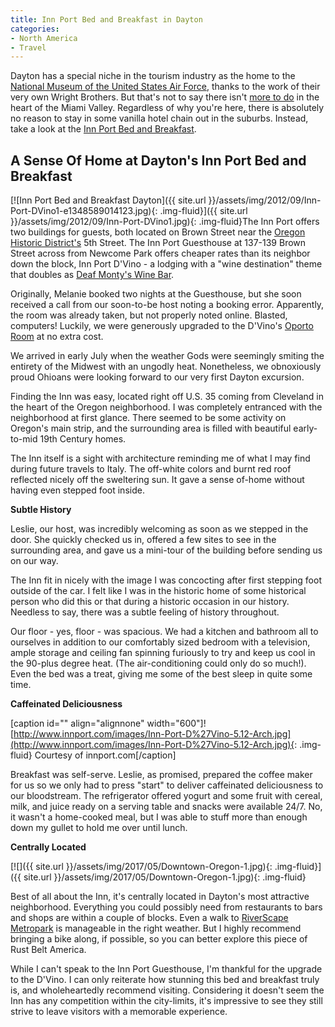 ```yaml
---
title: Inn Port Bed and Breakfast in Dayton
categories:
- North America
- Travel
---
```


Dayton has a special niche in the tourism industry as the home to the [National Museum of the United States Air Force](http://www.nationalmuseum.af.mil/), thanks to the work of their very own Wright Brothers. But that's not to say there isn't [more to do](https://withoutapath.com/dayton-oregon-arts-district/) in the heart of the Miami Valley. Regardless of why you're here, there is absolutely no reason to stay in some vanilla hotel chain out in the suburbs. Instead, take a look at the [Inn Port Bed and Breakfast](http://www.innport.com/).<!-- more -->

## **A Sense Of Home at Dayton's Inn Port Bed and Breakfast**

[![Inn Port Bed and Breakfast Dayton]({{ site.url }}/assets/img/2012/09/Inn-Port-DVino1-e1348589014123.jpg){: .img-fluid}]({{ site.url }}/assets/img/2012/09/Inn-Port-DVino1.jpg){: .img-fluid}The Inn Port offers two buildings for guests, both located on Brown Street near the [Oregon Historic District's](http://oregondistrict.org/) 5th Street. The Inn Port Guesthouse at 137-139 Brown Street across from Newcome Park offers cheaper rates than its neighbor down the block, Inn Port D'Vino - a lodging with a "wine destination" theme that doubles as [Deaf Monty's Wine Bar](https://www.facebook.com/pages/Deaf-Montys-Wine/133561190054002?sk=info).

Originally, Melanie booked two nights at the Guesthouse, but she soon received a call from our soon-to-be host noting a booking error. Apparently, the room was already taken, but not properly noted online. Blasted, computers! Luckily, we were generously upgraded to the D'Vino's [Oporto Room](http://www.innport.com/dvino/oporto.asp) at no extra cost.

We arrived in early July when the weather Gods were seemingly smiting the entirety of the Midwest with an ungodly heat. Nonetheless, we obnoxiously proud Ohioans were looking forward to our very first Dayton excursion.

Finding the Inn was easy, located right off U.S. 35 coming from Cleveland in the heart of the Oregon neighborhood. I was completely entranced with the neighborhood at first glance. There seemed to be some activity on Oregon's main strip, and the surrounding area is filled with beautiful early-to-mid 19th Century homes.

The Inn itself is a sight with architecture reminding me of what I may find during future travels to Italy. The off-white colors and burnt red roof reflected nicely off the sweltering sun. It gave a sense of-home without having even stepped foot inside.

**Subtle History**

Leslie, our host, was incredibly welcoming as soon as we stepped in the door. She quickly checked us in, offered a few sites to see in the surrounding area, and gave us a mini-tour of the building before sending us on our way.

The Inn fit in nicely with the image I was concocting after first stepping foot outside of the car. I felt like I was in the historic home of some historical person who did this or that during a historic occasion in our history. Needless to say, there was a subtle feeling of history throughout.

Our floor - yes, floor - was spacious. We had a kitchen and bathroom all to ourselves in addition to our comfortably sized bedroom with a television, ample storage and ceiling fan spinning furiously to try and keep us cool in the 90-plus degree heat. (The air-conditioning could only do so much!). Even the bed was a treat, giving me some of the best sleep in quite some time.

**Caffeinated Deliciousness**

[caption id="" align="alignnone" width="600"]![http://www.innport.com/images/Inn-Port-D%27Vino-5.12-Arch.jpg](http://www.innport.com/images/Inn-Port-D%27Vino-5.12-Arch.jpg){: .img-fluid} Courtesy of innport.com[/caption]

Breakfast was self-serve. Leslie, as promised, prepared the coffee maker for us so we only had to press "start" to deliver caffeinated deliciousness to our bloodstream. The refrigerator offered yogurt and some fruit with cereal, milk, and juice ready on a serving table and snacks were available 24/7. No, it wasn't a home-cooked meal, but I was able to stuff more than enough down my gullet to hold me over until lunch.

**Centrally Located**

[![]({{ site.url }}/assets/img/2017/05/Downtown-Oregon-1.jpg){: .img-fluid}]({{ site.url }}/assets/img/2017/05/Downtown-Oregon-1.jpg){: .img-fluid}

Best of all about the Inn, it's centrally located in Dayton's most attractive neighborhood. Everything you could possibly need from restaurants to bars and shops are within a couple of blocks. Even a walk to [RiverScape Metropark](http://www.metroparks.org/Parks/RiverScape/Home.aspx) is manageable in the right weather. But I highly recommend bringing a bike along, if possible, so you can better explore this piece of Rust Belt America.

While I can't speak to the Inn Port Guesthouse, I'm thankful for the upgrade to the D'Vino. I can only reiterate how stunning this bed and breakfast truly is, and wholeheartedly recommend visiting. Considering it doesn't seem the Inn has any competition within the city-limits, it's impressive to see they still strive to leave visitors with a memorable experience.
